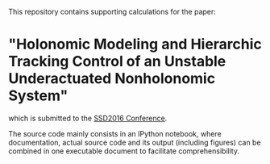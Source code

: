 This repository contains supporting calculations for the paper: 
# "Holonomic Modeling and Hierarchic Tracking Control of an Unstable Underactuated Nonholonomic System"

which is submitted to the [SSD2016 Conference](http://www.ssd-conf.org/ssd16/index.php?site=cfp&conf=SAC).

The source code mainly consists in an IPython notebook, where documentation, actual source code and its output (including figures) can be combined in one executable document to facilitate comprehensibility.
